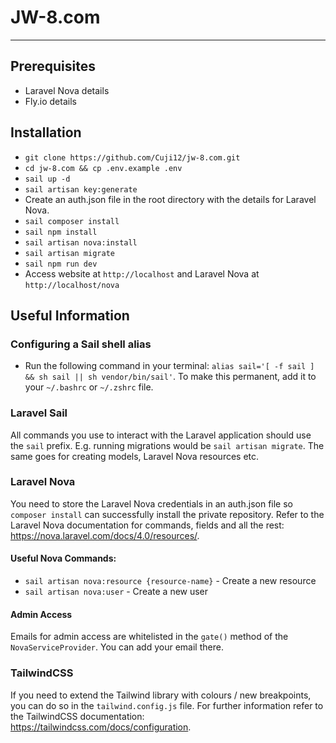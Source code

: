 # JW-8.com

---

## Prerequisites
- Laravel Nova details
- Fly.io details

## Installation
- `git clone https://github.com/Cuji12/jw-8.com.git`
- `cd jw-8.com && cp .env.example .env`
- `sail up -d`
- `sail artisan key:generate`
- Create an auth.json file in the root directory with the details for Laravel Nova.
- `sail composer install`
- `sail npm install`
- `sail artisan nova:install`
- `sail artisan migrate`
- `sail npm run dev`
- Access website at `http://localhost` and Laravel Nova at `http://localhost/nova`


## Useful Information
### Configuring a Sail shell alias
- Run the following command in your terminal: `alias sail='[ -f sail ] && sh sail || sh vendor/bin/sail'`.
  To make this permanent, add it to your `~/.bashrc` or `~/.zshrc` file.

### Laravel Sail
All commands you use to interact with the Laravel application should use the `sail` prefix. E.g. running migrations
would be `sail artisan migrate`. The same goes for creating models, Laravel Nova resources etc.

### Laravel Nova
You need to store the Laravel Nova credentials in an auth.json file so `composer install` can successfully
install the private repository. Refer to the Laravel Nova documentation for commands, fields and all the rest: https://nova.laravel.com/docs/4.0/resources/.

#### Useful Nova Commands:
- `sail artisan nova:resource {resource-name}` - Create a new resource
- `sail artisan nova:user` - Create a new user

#### Admin Access
Emails for admin access are whitelisted in the `gate()` method of the `NovaServiceProvider`. You can add your email there.

### TailwindCSS
If you need to extend the Tailwind library with colours / new breakpoints, you can do so in the `tailwind.config.js` file. For further
information refer to the TailwindCSS documentation: https://tailwindcss.com/docs/configuration.
